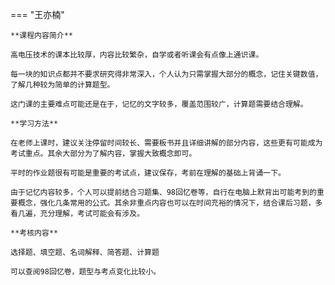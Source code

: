 === "王亦楠"
	
	**课程内容简介**
		
	高电压技术的课本比较厚，内容比较繁杂，自学或者听课会有点像上通识课。
	
	每一块的知识点都并不要求研究得非常深入，个人认为只需掌握大部分的概念，记住关键数值，了解几种较为简单的计算题型。
	
	这门课的主要难点可能还是在于，记忆的文字较多，覆盖范围较广，计算题需要结合理解。
	
	**学习方法**
	
	在老师上课时，建议关注停留时间较长、需要板书并且详细讲解的部分内容，这些更有可能成为考试重点。其余大部分为了解内容，掌握大致概念即可。

	平时的作业题很有可能是重要的考试点，建议保存，考前在理解的基础上背诵一下。

	由于记忆内容较多，个人可以提前结合习题集、98回忆卷等，自行在电脑上默背出可能考到的重要概念，强化几条常用的公式。其余非重点内容也可以在时间充裕的情况下，结合课后习题，多看几遍，充分理解，考试可能会有涉及。
	
	**考核内容**
	
	选择题、填空题、名词解释、简答题、计算题

	​可以查阅98回忆卷，题型与考点变化比较小。